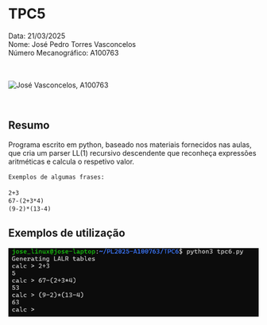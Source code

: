 # TPC5

Data: 21/03/2025 <br>
Nome: José Pedro Torres Vasconcelos <br>
Número Mecanográfico: A100763 <br> <br> <br>

![José Vasconcelos, A100763](/images/me.png)


<br>

## **Resumo**
Programa escrito em python, baseado nos materiais fornecidos nas aulas, que cria um parser LL(1) recursivo descendente que reconheça expressões aritméticas e calcula o respetivo valor.

```
Exemplos de algumas frases:

2+3
67-(2+3*4)
(9-2)*(13-4)
``` 

## Exemplos de utilização

![tpc6](./assets/tpc6.png)